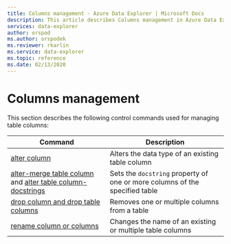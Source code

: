 ```yaml
---
title: Columns management - Azure Data Explorer | Microsoft Docs
description: This article describes Columns management in Azure Data Explorer.
services: data-explorer
author: orspod
ms.author: orspodek
ms.reviewer: rkarlin
ms.service: data-explorer
ms.topic: reference
ms.date: 02/13/2020
---
```

# Columns management

This section describes the following control commands used for managing table columns:

|Command |Description |
|------- | -------|
|[alter column](alter-column.md) |Alters the data type of an existing table column |
|[alter-merge table column](alter-merge-table-column.md) and [alter table column-docstrings](alter-merge-table-column.md#alter-table-column-docstrings) | Sets the `docstring` property of one or more columns of the specified table
|[drop column and drop table columns](drop-column.md) |Removes one or multiple columns from a table |
|[rename column or columns](rename-column.md) |Changes the name of an existing or multiple table columns |